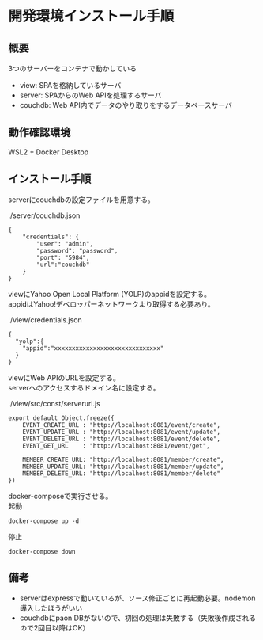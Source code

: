 # 開発環境インストール手順

## 概要
3つのサーバーをコンテナで動かしている
- view: SPAを格納しているサーバ
- server: SPAからのWeb APIを処理するサーバ
- couchdb: Web API内でデータのやり取りをするデータベースサーバ

## 動作確認環境
WSL2 + Docker Desktop

## インストール手順
serverにcouchdbの設定ファイルを用意する。  

./server/couchdb.json
```
{
	"credentials": {
		"user": "admin",
		"password": "password",
		"port": "5984",
		"url":"couchdb"
	}
}
```

viewにYahoo Open Local Platform (YOLP)のappidを設定する。   
appidはYahoo!デベロッパーネットワークより取得する必要あり。  

./view/credentials.json
```
{
  "yolp":{
    "appid":"xxxxxxxxxxxxxxxxxxxxxxxxxxxxxx"
  }
}
```

viewにWeb APIのURLを設定する。  
serverへのアクセスするドメイン名に設定する。  

./view/src/const/serverurl.js
```
export default Object.freeze({
    EVENT_CREATE_URL : "http://localhost:8081/event/create", 
    EVENT_UPDATE_URL : "http://localhost:8081/event/update",
    EVENT_DELETE_URL : "http://localhost:8081/event/delete",
    EVENT_GET_URL    : "http://localhost:8081/event/get",

    MEMBER_CREATE_URL: "http://localhost:8081/member/create",
    MEMBER_UPDATE_URL: "http://localhost:8081/member/update",
    MEMBER_DELETE_URL: "http://localhost:8081/member/delete"
})
```

docker-composeで実行させる。  
起動
```
docker-compose up -d
```

停止
```
docker-compose down
```

## 備考
- serverはexpressで動いているが、ソース修正ごとに再起動必要。nodemon導入したほうがいい
- couchdbにpaon DBがないので、初回の処理は失敗する（失敗後作成されるので2回目以降はOK）